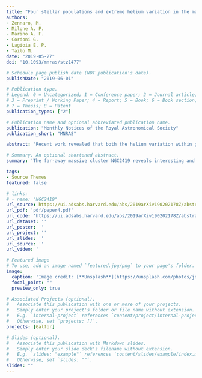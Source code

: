 ```yaml
---
title: "Four stellar populations and extreme helium variation in the massive outer-halo globular cluster NGC 2419"
authors: 
- Zennaro, M.
- Milone A. P.
- Marino A. F.
- Cordoni G.
- Lagioia E. P.
- Tailo M.
date: "2019-05-27"
doi: "10.1093/mnras/stz1477"

# Schedule page publish date (NOT publication's date).
publishDate: "2019-06-01"

# Publication type.
# Legend: 0 = Uncategorized; 1 = Conference paper; 2 = Journal article;
# 3 = Preprint / Working Paper; 4 = Report; 5 = Book; 6 = Book section;
# 7 = Thesis; 8 = Patent
publication_types: ["2"]

# Publication name and optional abbreviated publication name.
publication: "Monthly Notices of the Royal Astronomical Society"
publication_short: "MNRAS"

abstract: 'Recent work revealed that both the helium variation within globular clusters (GCs) and the relative numbers of first and second-generation stars (1G, 2G) depend on the mass of the host cluster. Precise determination of the internal helium variations and of the fraction of 1G stars are crucial constraints to the formation scenarios of multiple populations (MPs). We exploit multi-band Hubble Space Telescope photometry to investigate MPs in NGC 2419, which is one of the most-massive and distant GCs of the Galaxy, almost isolated from its tidal influence. We find that the 1G hosts the ~37% of the analyzed stars, and identified three populations of 2G stars, namely 2GA, 2GB, and 2GC, which comprise the ~20%, ~31% and ~12% of stars, respectively. We compare the observed colors of these four populations with the colors derived from appropriate synthetic spectra to infer the relative helium abundances. We find that 2GA, 2GB, and 2GC stars are enhanced in helium mass fraction by deltaY ~0.01, 0.06, and 0.19 with respectto 1G stars that have primordial helium (Y=0.246). The high He enrichment of 2GC stars is hardly reconcilable with most of the current scenarios for MPs. Furthermore, the relatively larger fraction of 1G stars (~37%) compared to other massive GCs is noticeable. By exploiting literature results, we find that the fractions of 1G stars of GCs with large perigalactic distance are typically higher than in the other GCs with similar masses. This suggests that NGC 2419, similarly to other distant GCs, lost a lower fraction of 1G stars.'

# Summary. An optional shortened abstract.
summary: 'The far-away massive cluster NGC2419 reveals interesting and extreme properties'

tags:
- Source Themes
featured: false

# links:
# - name: "NGC2419"
url_source: https://ui.adsabs.harvard.edu/abs/2019arXiv190202178Z/abstract
url_pdf: 'pdf/paper4.pdf'
url_code: 'https://ui.adsabs.harvard.edu/abs/2019arXiv190202178Z/abstract'
url_dataset: ''
url_poster: ''
url_project: ''
url_slides: ''
url_source: ''
url_video: ''

# Featured image
# To use, add an image named `featured.jpg/png` to your page's folder. 
image:
  caption: 'Image credit: [**Unsplash**](https://unsplash.com/photos/jdD8gXaTZsc)'
  focal_point: ""
  preview_only: true

# Associated Projects (optional).
#   Associate this publication with one or more of your projects.
#   Simply enter your project's folder or file name without extension.
#   E.g. `internal-project` references `content/project/internal-project/index.md`.
#   Otherwise, set `projects: []`.
projects: [Galfor]

# Slides (optional).
#   Associate this publication with Markdown slides.
#   Simply enter your slide deck's filename without extension.
#   E.g. `slides: "example"` references `content/slides/example/index.md`.
#   Otherwise, set `slides: ""`.
slides: ""
---
```


